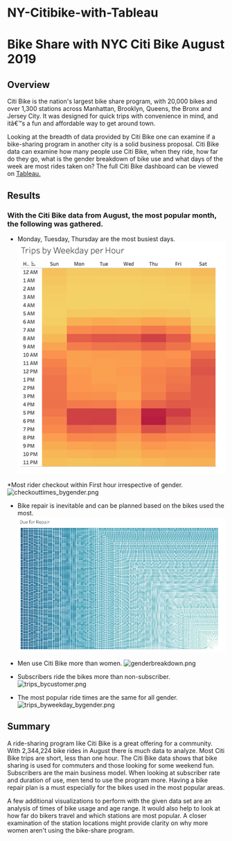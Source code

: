 # NY-Citibike-with-Tableau
# Bike Share with NYC Citi Bike August 2019

## Overview
Citi Bike is the nation's largest bike share program, with 20,000 bikes and over 1,300 stations across Manhattan, Brooklyn, Queens, the Bronx and Jersey City. It was designed for quick trips with convenience in mind, and itâ€™s a fun and affordable way to get around town.

Looking at the breadth of data provided by Citi Bike one can examine if a bike-sharing program in another city is a solid business proposal. Citi Bike data can examine how many people use Citi Bike, when they ride, how far do they go, what is the gender breakdown of bike use and what days of the week are most rides taken on?
The full Citi Bike dashboard can be viewed on [Tableau.](https://public.tableau.com/app/profile/gagandeep.saini5571/viz/NYCstoryAugust2019/NYCStoryAugust2019?publish=yes)

## Results
### With the Citi Bike data from August, the most popular month, the following was gathered.


* Monday, Tuesday, Thursday are the most busiest days.
![trips_byweekday.png](https://github.com/Gagan-hub/NY-Citibike-with-Tableau/blob/main/Images/trips_byweekday.png)

*Most rider checkout within First hour irrespective of gender.
![checkouttimes_bygender.png]([images/checkouttimes_bygender.png](https://github.com/Gagan-hub/NY-Citibike-with-Tableau/blob/main/Images/checkouttimes_bygender.png))

* Bike repair is inevitable and can be planned based on the bikes used the most. 
![repair.png](https://github.com/Gagan-hub/NY-Citibike-with-Tableau/blob/main/Images/repair.png)

* Men use Citi Bike more than women.
![genderbreakdown.png]([images/genderbreakdown.png](https://github.com/Gagan-hub/NY-Citibike-with-Tableau/blob/main/Images/genderbreakdown.png))


* Subscribers ride the bikes more than non-subscriber.
![trips_bycustomer.png]([images/trips_bycustomer.png](https://github.com/Gagan-hub/NY-Citibike-with-Tableau/blob/main/Images/trips_bycustomer.png))

* The most popular ride times are the same for all gender.
![trips_byweekday_bygender.png]([images/trips_byweekday_bygender.png](https://github.com/Gagan-hub/NY-Citibike-with-Tableau/blob/main/Images/trips_byweekday_bygender.png))

## Summary
A ride-sharing program like Citi Bike is a great offering for a community. With 2,344,224 bike rides in August there is much data to analyze. Most Citi Bike trips are short, less than one hour. The Citi Bike data shows that bike sharing is used for commuters and those looking for some weekend fun. Subscribers are the main business model. When looking at subscriber rate and duration of use, men tend to use the program more. Having a bike repair plan is a must especially for the bikes used in the most popular areas.

A few additional visualizations to perform with the given data set are an analysis of times of bike usage and age range. It would also help to look at how far do bikers travel and which stations are most popular. A closer examination of the station locations might provide clarity on why more women aren't using the bike-share program.
